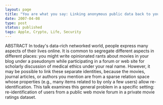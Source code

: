 ```yaml
---
layout: page
title: "You are what you say: Linking anonymous public data back to you."
date: 2007-04-08
type: post
status: published
tags: Apple, Crypto, Life, Security
---
```



ABSTRACT In today's data-rich networked world, people express many aspects of their lives online. It is common to segregate different aspects in different places: you might write opinionated rants about movies in your blog under a pseudonym while participating in a forum or web site for scholarly discussion of medical ethics under your real name. However, it may be possible to link these separate identities, because the movies, journal articles, or authors you mention are from a sparse relation space whose properties (e.g., many items related to by only a few users) allow re-identification. This talk examines this general problem in a specific setting: re-identification of users from a public web movie forum in a private movie ratings dataset.
